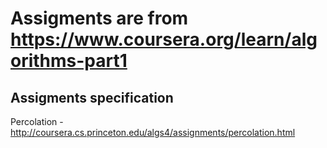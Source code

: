 # Assigments are from https://www.coursera.org/learn/algorithms-part1

## Assigments specification

Percolation - http://coursera.cs.princeton.edu/algs4/assignments/percolation.html
